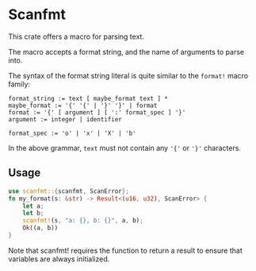 # Scanfmt

This crate offers a macro for parsing text.

The macro accepts a format string, and the name of arguments to parse into.

The syntax of the format string literal is quite similar to the `format!` macro family:

```
format_string := text [ maybe_format text ] *
maybe_format := '{' '{' | '}' '}' | format
format := '{' [ argument ] [ ':' format_spec ] '}'
argument := integer | identifier

format_spec := 'o' | 'x' | 'X' | 'b'
```

In the above grammar, `text` must not contain any `'{'` or `'}'` characters.

## Usage

```rust
use scanfmt::{scanfmt, ScanError};
fn my_format(s: &str) -> Result<(u16, u32), ScanError> {
    let a;
    let b;
    scanfmt!(s, "a: {}, b: {}", a, b);
    Ok((a, b))
}
```

Note that scanfmt! requires the function to return a result to ensure that
variables are always initialized.